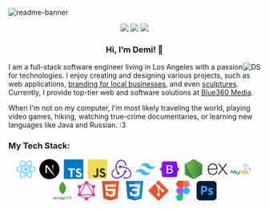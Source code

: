 ![readme-banner](https://user-images.githubusercontent.com/106700986/194642835-25f7dc74-aad0-4326-bf67-8ce646e5db49.png)
<div align="center">
<a href="https://linkedin.com/in/demihayashi"><img src="https://img.shields.io/badge/LinkedIn-d3f6e9?style=for-the-badge&labelColor=555555&logo=linkedin&logoColor=white" /></a>
<a href="https://www.demihayashi.com"><img src="https://img.shields.io/badge/website-d3f6e9?style=for-the-badge&labelColor=555555&logo=About.me&logoColor=white" /></a>
<a href="mailto:hayashi.demi@gmail.com"><img src="https://img.shields.io/badge/Gmail-d3f6e9?style=for-the-badge&labelColor=555555&logo=gmail&logoColor=white" /></a>
<h3>Hi, I’m Demi! 👋</h3>
</div>
<img src="https://user-images.githubusercontent.com/106700986/194652522-72563e9e-1930-4313-b0f1-ddda0d3003d7.gif" alt="DS" align="right" />
<p>I am a full-stack software engineer living in Los Angeles with a passion for technologies. I enjoy creating and designing various projects, such as web applications, <a href="https://tokio-ramen.netlify.app/" target="_blank" className="home">branding for local businesses</a>, and even <a href="https://cargocollective.com/demihayashi/Propagation" target="_blank" className="home">sculptures</a>. Currently, I provide top-tier web and software solutions at <a href="https://blue360media.com/"  target="_blank" className="home">Blue360 Media</a>.</p>
<p>When I'm not on my computer, I'm most likely traveling the world, playing video games, hiking, watching true-crime documentaries, or learning new languages like Java and Russian. :3</p>

### My Tech Stack:
<div align="center">
  <img src="https://github.com/devicons/devicon/blob/master/icons/react/react-original.svg" alt="React" width="40" height="40"/>&nbsp;
  <img src="https://github.com/devicons/devicon/blob/master/icons/nextjs/nextjs-original.svg" alt="Next.js" width="40" height="40"/>&nbsp;
  <img src="https://github.com/devicons/devicon/blob/master/icons/typescript/typescript-plain.svg" alt="TypeScript" width="40" height="40"/>&nbsp;
  <img src="https://github.com/devicons/devicon/blob/master/icons/javascript/javascript-original.svg" alt="JavaScript" width="40" height="40"/>&nbsp;
  <img src="https://github.com/devicons/devicon/blob/master/icons/redux/redux-original.svg" alt="Redux" width="40" height="40"/>&nbsp;
  <img src="https://github.com/devicons/devicon/blob/master/icons/tailwindcss/tailwindcss-original.svg" alt="Tailwind CSS" width="40" height="40"/>&nbsp;
  <img src="https://github.com/devicons/devicon/blob/master/icons/bootstrap/bootstrap-original.svg" alt="Bootstrap" width="40" height="40"/>&nbsp;
  <img src="https://github.com/devicons/devicon/blob/master/icons/nodejs/nodejs-original.svg" alt="NodeJS" width="40" height="40"/>&nbsp;
  <img src="https://github.com/devicons/devicon/blob/master/icons/express/express-original.svg" alt="express.js" width="40" height="40"/>&nbsp;
  <img src="https://github.com/devicons/devicon/blob/master/icons/mysql/mysql-original-wordmark.svg" alt="MySQL" width="40" height="40"/>&nbsp;
  <img src="https://github.com/devicons/devicon/blob/master/icons/mongodb/mongodb-original-wordmark.svg" alt="MongoDB" width="40" height="40"/>&nbsp;
  <img src="https://github.com/devicons/devicon/blob/master/icons/graphql/graphql-plain.svg" alt="GraphQL" width="40" height="40"/>&nbsp;
  <img src="https://github.com/devicons/devicon/blob/master/icons/html5/html5-original.svg" alt="HTML" width="40" height="40"/>&nbsp;
  <img src="https://github.com/devicons/devicon/blob/master/icons/css3/css3-original.svg" alt="CSS" width="40" height="40"/>&nbsp;
  <img src="https://github.com/devicons/devicon/blob/master/icons/git/git-original.svg" alt="Git" width="40" height="40"/>&nbsp;
  <img src="https://github.com/devicons/devicon/blob/master/icons/figma/figma-original.svg" alt="Figma" width="40" height="40"/>&nbsp;
  <img src="https://github.com/devicons/devicon/blob/master/icons/photoshop/photoshop-original.svg" alt="Adobe Photoshop" width="40" height="40"/>
</div>
